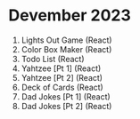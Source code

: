 # Devember 2023
1. Lights Out Game (React)
2. Color Box Maker (React)
3. Todo List (React)
4. Yahtzee [Pt 1] (React)
5. Yahtzee [Pt 2] (React)
6. Deck of Cards (React) 
7. Dad Jokes [Pt 1] (React)
8. Dad Jokes [Pt 2] (React)